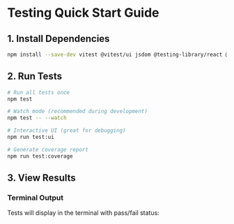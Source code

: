 # Testing Quick Start Guide

## 1. Install Dependencies

```bash
npm install --save-dev vitest @vitest/ui jsdom @testing-library/react @testing-library/jest-dom @testing-library/user-event
```

## 2. Run Tests

```bash
# Run all tests once
npm test

# Watch mode (recommended during development)
npm test -- --watch

# Interactive UI (great for debugging)
npm run test:ui

# Generate coverage report
npm run test:coverage
```

## 3. View Results

### Terminal Output
Tests will display in the terminal with pass/fail status:
